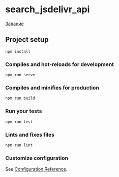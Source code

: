 # search_jsdelivr_api

[Задание](https://docs.google.com/document/d/1zzLsMVgDgbddQ2IeKOy2ByMr5NIzr6ywHTiPJ59tm7w/edit?usp=sharing)

## Project setup

```
npm install
```

### Compiles and hot-reloads for development

```
npm run serve
```

### Compiles and minifies for production

```
npm run build
```

### Run your tests

```
npm run test
```

### Lints and fixes files

```
npm run lint
```

### Customize configuration

See [Configuration Reference](https://cli.vuejs.org/config/).

